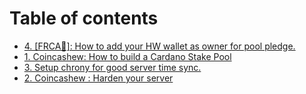# Table of contents

* [4. \[FRCA🍁\]: How to add your HW wallet as owner for pool pledge.](README.md)
* [1. Coincashew: How to build a Cardano Stake Pool](https://www.coincashew.com/coins/overview-ada/guide-how-to-build-a-haskell-stakepool-node)
* [3. Setup chrony for good server time sync.](how-to-setup-chrony.md)
* [2. Coincashew : Harden your server](2.-harden-your-server.md)

